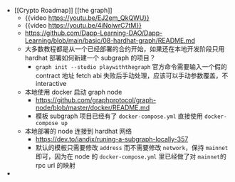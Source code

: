 - [[Crypto Roadmap]] [[the graph]]
	- {{video https://youtu.be/EJ2em_QkQWU}}
	- {{video https://youtu.be/4iNoiwrC7tM}}
	- https://github.com/Dapp-Learning-DAO/Dapp-Learning/blob/main/basic/08-hardhat-graph/README.md
	- 大多数教程都是从一个已经部署的合约开始，如果还在本地开发阶段只用 hardhat 部署如何新建一个 subgraph 的项目？
		- `graph init --studio playwiththegraph` 官方命令需要输入一个假的 contract 地址 fetch abi 失败后手动处理，应该可以手动参数覆盖，不 interactive
	- 本地使用 docker 启动 graph node
		- https://github.com/graphprotocol/graph-node/blob/master/docker/README.md
		- 模板 subgraph 项目已经有了 `docker-compose.yml` 直接使用 `docker-compose up`
	- 本地部署的 node 连接到 hardhat 网络
		- https://dev.to/iandjx/runing-a-subgraph-locally-357
		- 默认的模板只需要修改 `address` 而不需要修改 `network`，保持 `mainnet` 即可，因为在 node 的  `docker-compose.yml` 里已经做了对 `mainnet`的 rpc url 的映射
-